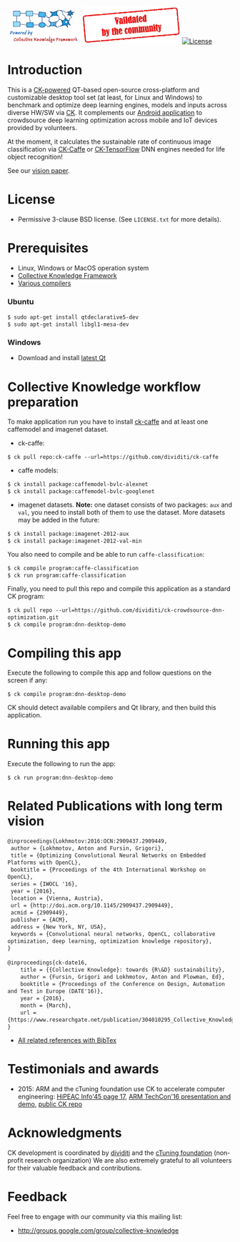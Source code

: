 [![logo](https://github.com/ctuning/ck-guide-images/blob/master/logo-powered-by-ck.png)](http://cKnowledge.org)
[![logo](https://github.com/ctuning/ck-guide-images/blob/master/logo-validated-by-the-community-simple.png)](http://cTuning.org)
[![License](https://img.shields.io/badge/License-BSD%203--Clause-blue.svg)](https://opensource.org/licenses/BSD-3-Clause)

Introduction
============

This is a [CK-powered](http://github.com/ctuning/ck) QT-based open-source
cross-platform and customizable desktop tool set (at least, for Linux and Windows) 
to benchmark and optimize deep learning engines, models and inputs across diverse HW/SW via
[CK](https://github.com/ctuning/ck). It complements our 
[Android application](https://play.google.com/store/apps/details?id=openscience.crowdsource.video.experiments)
to crowdsource deep learning optimization across mobile and IoT devices
provided by volunteers.

At the moment, it calculates the sustainable rate of continuous image classification via 
[CK-Caffe](https://github.com/dviditi/ck-caffe) or 
[CK-TensorFlow](https://github.com/ctuning/ck-tensorflow) 
DNN engines needed for life object recognition!

See our [vision paper](http://dx.doi.org/10.1145/2909437.2909449).

License
=======
* Permissive 3-clause BSD license. (See `LICENSE.txt` for more details).

Prerequisites
=============
* Linux, Windows or MacOS operation system
* [Collective Knowledge Framework](https://github.com/ctuning/ck)
* [Various compilers](https://github.com/ctuning/ck/wiki/Compiler-autotuning#Installing_compilers)

### Ubuntu
```
$ sudo apt-get install qtdeclarative5-dev
$ sudo apt-get install libgl1-mesa-dev
```

### Windows
* Download and install [latest Qt](https://www.qt.io/download-open-source)

Collective Knowledge workflow preparation
=========================================
To make application run you have to install [ck-caffe](https://github.com/dividiti/ck-caffe) 
and at least one caffemodel and imagenet dataset.

* ck-caffe:
```
$ ck pull repo:ck-caffe --url=https://github.com/dividiti/ck-caffe
```
* caffe models:
```
$ ck install package:caffemodel-bvlc-alexnet
$ ck install package:caffemodel-bvlc-googlenet
```
* imagenet datasets. **Note:** one dataset consists of two packages: `aux` and `val`, you need to install both of them to use the dataset. More datasets may be added in the future:
```
$ ck install package:imagenet-2012-aux
$ ck install package:imagenet-2012-val-min
```
You also need to compile and be able to run `caffe-classification`:
```
$ ck compile program:caffe-classification
$ ck run program:caffe-classification
```
Finally, you need to pull this repo and compile this application as a standard CK program:
```
$ ck pull repo --url=https://github.com/dividiti/ck-crowdsource-dnn-optimization.git
$ ck compile program:dnn-desktop-demo
```

Compiling this app
==================

Execute the following to compile this app and follow questions on the screen if any:
```
$ ck compile program:dnn-desktop-demo
```

CK should detect available compilers and Qt library, and then build this application.

Running this app
===============

Execute the following to run the app:
```
$ ck run program:dnn-desktop-demo
```

Related Publications with long term vision
==========================================

```
@inproceedings{Lokhmotov:2016:OCN:2909437.2909449,
 author = {Lokhmotov, Anton and Fursin, Grigori},
 title = {Optimizing Convolutional Neural Networks on Embedded Platforms with OpenCL},
 booktitle = {Proceedings of the 4th International Workshop on OpenCL},
 series = {IWOCL '16},
 year = {2016},
 location = {Vienna, Austria},
 url = {http://doi.acm.org/10.1145/2909437.2909449},
 acmid = {2909449},
 publisher = {ACM},
 address = {New York, NY, USA},
 keywords = {Convolutional neural networks, OpenCL, collaborative optimization, deep learning, optimization knowledge repository},
} 

@inproceedings{ck-date16,
    title = {{Collective Knowledge}: towards {R\&D} sustainability},
    author = {Fursin, Grigori and Lokhmotov, Anton and Plowman, Ed},
    booktitle = {Proceedings of the Conference on Design, Automation and Test in Europe (DATE'16)},
    year = {2016},
    month = {March},
    url = {https://www.researchgate.net/publication/304010295_Collective_Knowledge_Towards_RD_Sustainability}
}
```

* <a href="https://github.com/ctuning/ck/wiki/Publications">All related references with BibTex</a>

Testimonials and awards
=======================
* 2015: ARM and the cTuning foundation use CK to accelerate computer engineering: [HiPEAC Info'45 page 17](https://www.hipeac.net/assets/public/publications/newsletter/hipeacinfo45.pdf), [ARM TechCon'16 presentation and demo](http://schedule.armtechcon.com/session/know-your-workloads-design-more-efficient-systems), [public CK repo](https://github.com/ctuning/ck-wa)

Acknowledgments
===============

CK development is coordinated by [dividiti](http://dividiti.com)
and the [cTuning foundation](http://cTuning.org) (non-profit research organization)
We are also extremely grateful to all
volunteers for their valuable feedback and contributions.

Feedback
========
Feel free to engage with our community via this mailing list:
* http://groups.google.com/group/collective-knowledge
